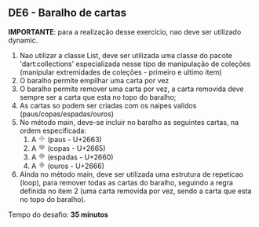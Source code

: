 ## DE6 - Baralho de cartas

**IMPORTANTE**: para a realização desse exercício, nao deve ser utilizado dynamic.

1. Nao utilizar a classe List, deve ser utilizada uma classe do pacote 'dart:collections' especializada nesse tipo de
   manipulação de coleções (manipular extremidades de coleções - primeiro e ultimo item)
2. O baralho permite empilhar uma carta por vez
3. O baralho permite remover uma carta por vez, a carta removida deve sempre ser a carta que esta no topo do baralho;
4. As cartas so podem ser criadas com os naipes validos (paus/copas/espadas/ouros)
5. No método main, deve-se incluir no baralho as seguintes cartas, na ordem especificada:
    1. A <img alt="♧" width="15" height="15" style="width: 15px; height: 15px;" src="https://github.com/LinceTech/dart-workshops/blob/main/dart-desafio-2/de_6/clubs.png?raw=true"/> (paus - U+2663)
    2. A <img alt="♡" width="15" height="15" style="width: 15px; height: 15px;" src="https://github.com/LinceTech/dart-workshops/blob/main/dart-desafio-2/de_6/hearts.png?raw=true"/> (copas - U+2665)
    3. A <img alt="♤" width="15" height="15" style="width: 15px; height: 15px;" src="https://github.com/LinceTech/dart-workshops/blob/main/dart-desafio-2/de_6/spades.png?raw=true"/> (espadas - U+2660)
    4. A <img alt="♢" width="15" height="15" style="width: 15px; height: 15px;" src="https://github.com/LinceTech/dart-workshops/blob/main/dart-desafio-2/de_6/diamonds.png?raw=true"/> (ouros - U+2666)
6. Ainda no método main, deve ser utilizada uma estrutura de repeticao (loop), para remover todas as cartas do baralho,
   seguindo a regra definida no item 2 (uma carta removida por vez, sendo a carta que esta no topo do baralho).

Tempo do desafio: __35 minutos__